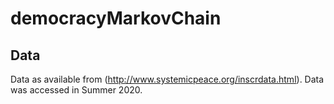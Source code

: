 # democracyMarkovChain
## Data

Data as available from (http://www.systemicpeace.org/inscrdata.html). Data was accessed in Summer 2020.
